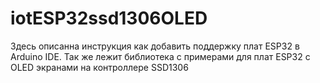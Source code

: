 # iotESP32ssd1306OLED
Здесь описанна инструкция как добавить поддержку плат ESP32 в Arduino IDE. Так же лежит библиотека с примерами для плат ESP32 с OLED экранами на контроллере SSD1306
